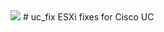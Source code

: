 <img src='https://ci.appveyor.com/api/projects/status/github/originaluko/uc_fix'>
# uc_fix
ESXi fixes for Cisco UC

